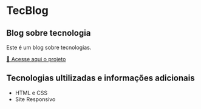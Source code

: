 # TecBlog

## Blog sobre tecnologia

Este é um blog sobre tecnologias.

<a href="https://joselucas77.github.io/projeto-cordel/">🔗 Acesse aqui o projeto</a>

## Tecnologias ultilizadas e informações adicionais

- HTML e CSS
- Site Responsivo
